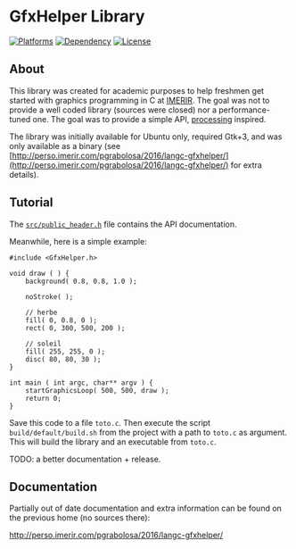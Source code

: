 # GfxHelper Library

[![Platforms](https://img.shields.io/badge/platforms-Linux%20%7C%20Mac-lightgrey.svg?style=plastic)]() [![Dependency](https://img.shields.io/badge/dependency-Gtk%2B3-red.svg?style=plastic)](https://www.gtk.org/) [![License](https://img.shields.io/badge/license-GPLv3-blue.svg?style=plastic)](http://www.gnu.org/licenses/)

## About

This library was created for academic purposes to help freshmen get started with graphics programming in C at [IMERIR](https://www.imerir.com/). The goal was not to provide a well coded library (sources were closed) nor a performance-tuned one. The goal was to provide a simple API, [processing](https://processing.org) inspired.

The library was initially available for Ubuntu only, required Gtk+3, and was only available as a binary (see [http://perso.imerir.com/pgrabolosa/2016/langc-gfxhelper/](http://perso.imerir.com/pgrabolosa/2016/langc-gfxhelper/) for extra details).



## Tutorial

The [`src/public_header.h`](https://github.com/pgrabolosa/gfxhelper/blob/master/src/public_header.h) file contains the API documentation.

Meanwhile, here is a simple example:

    #include <GfxHelper.h>

    void draw ( ) {
    	background( 0.8, 0.8, 1.0 );
	
    	noStroke( );
	
    	// herbe
    	fill( 0, 0.8, 0 );
    	rect( 0, 300, 500, 200 );
	
    	// soleil
    	fill( 255, 255, 0 );
    	disc( 80, 80, 30 );
    }

    int main ( int argc, char** argv ) {
    	startGraphicsLoop( 500, 500, draw );
    	return 0;
    }  

Save this code to a file `toto.c`. Then execute the script `build/default/build.sh` from the project with a path to `toto.c` as argument. This will build the library and an executable from `toto.c`.

TODO: a better documentation + release.

## Documentation

Partially out of date documentation and extra information can be found on the previous home (no sources there): 

http://perso.imerir.com/pgrabolosa/2016/langc-gfxhelper/
